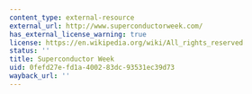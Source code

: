 ```yaml
---
content_type: external-resource
external_url: http://www.superconductorweek.com/
has_external_license_warning: true
license: https://en.wikipedia.org/wiki/All_rights_reserved
status: ''
title: Superconductor Week
uid: 0fefd27e-fd1a-4002-83dc-93531ec39d73
wayback_url: ''
---
```

